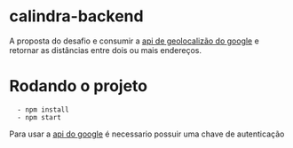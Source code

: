 # calindra-backend

A proposta do desafio e consumir a [api de geolocalizão do google](https://developers.google.com/maps/documentation/geocoding/start)
e retornar as distâncias entre dois ou mais endereços. 


# Rodando o projeto

```
  - npm install
  - npm start
```
Para usar a [api do google](https://developers.google.com/maps/documentation/geocoding/start) é necessario possuir uma chave de autenticação
